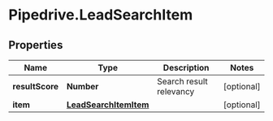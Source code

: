 # Pipedrive.LeadSearchItem

## Properties

Name | Type | Description | Notes
------------ | ------------- | ------------- | -------------
**resultScore** | **Number** | Search result relevancy | [optional] 
**item** | [**LeadSearchItemItem**](LeadSearchItemItem.md) |  | [optional] 


